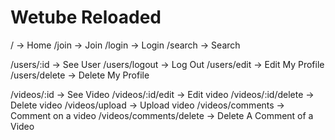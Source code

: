 # Wetube Reloaded

/ -> Home
/join -> Join
/login -> Login
/search -> Search

/users/:id -> See User
/users/logout -> Log Out
/users/edit -> Edit My Profile
/users/delete -> Delete My Profile

/videos/:id -> See Video
/videos/:id/edit -> Edit video
/videos/:id/delete -> Delete video
/videos/upload -> Upload video
/videos/comments -> Comment on a video
/videos/comments/delete -> Delete A Comment of a Video
